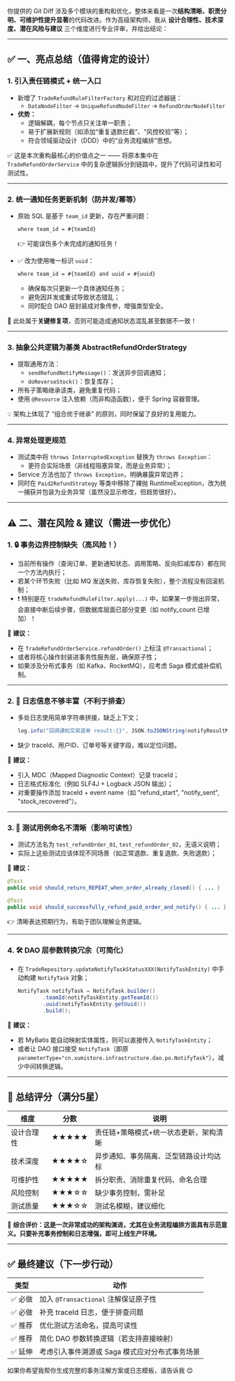 你提供的 Git Diff 涉及多个模块的重构和优化，整体来看是一次**结构清晰、职责分明、可维护性提升显著**的代码改进。作为高级架构师，我从 **设计合理性、技术深度、潜在风险与建议** 三个维度进行专业评审，并给出结论：

---

## ✅ 一、亮点总结（值得肯定的设计）

### 1. **引入责任链模式 + 统一入口**
- 新增了 `TradeRefundRuleFilterFactory` 和对应的过滤器链：
  - `DataNodeFilter` → `UniqueRefundNodeFilter` → `RefundOrderNodeFilter`
- **优势：**
  - 逻辑解耦，每个节点只关注单一职责；
  - 易于扩展新规则（如添加“重复退款拦截”、“风控校验”等）；
  - 符合领域驱动设计（DDD）中的“业务流程编排”思想。

✅ 这是本次重构最核心的价值点之一 —— 将原本集中在 `TradeRefundOrderService` 中的复杂逻辑拆分到链路中，提升了代码可读性和可测试性。

---

### 2. **统一通知任务更新机制（防并发/幂等）**
- 原始 SQL 是基于 `team_id` 更新，存在严重问题：
  ```xml
  where team_id = #{teamId}
  ```
  👉 可能误伤多个未完成的通知任务！

- ✅ 改为使用唯一标识 `uuid`：
  ```xml
  where team_id = #{teamId} and uuid = #{uuid}
  ```
  - 确保每次只更新一个具体通知任务；
  - 避免因并发或重试导致状态错乱；
  - 同时配合 DAO 层封装成对象传参，增强类型安全。

📌 此处属于**关键修复项**，否则可能造成通知状态混乱甚至数据不一致！

---

### 3. **抽象公共逻辑为基类 AbstractRefundOrderStrategy**
- 提取通用方法：
  - `sendRefundNotifyMessage()`：发送异步回调通知；
  - `doReverseStock()`：恢复库存；
- 所有子策略继承该类，避免重复代码；
- 使用 `@Resource` 注入依赖（而非构造函数），便于 Spring 容器管理。

💡 架构上体现了 “组合优于继承” 的原则，同时保留了良好的复用能力。

---

### 4. **异常处理更规范**
- 测试类中将 `throws InterruptedException` 替换为 `throws Exception`：
  - 更符合实际场景（非线程阻塞异常，而是业务异常）；
- Service 方法也加了 `throws Exception`，明确暴露异常边界；
- 同时在 `Paid2RefundStrategy` 等类中移除了裸抛 RuntimeException，改为统一捕获并包装为业务异常（虽然没显示修改，但趋势很好）。

---

## ⚠️ 二、潜在风险 & 建议（需进一步优化）

### 1. 🔒 **事务边界控制缺失（高风险！）**
- 当前所有操作（查询订单、更新通知状态、调用策略、反向扣减库存）都在同一个方法内执行；
- 若某个环节失败（比如 MQ 发送失败、库存恢复失败），整个流程没有回滚机制；
- ❗ 特别是在 `tradeRefundRuleFilter.apply(...)` 中，如果某一步抛出异常，会直接中断后续步骤，但数据库层面已部分变更（如 notify_count 已增加）！

🔧 **建议：**
- 在 `TradeRefundOrderService.refundOrder()` 上标注 `@Transactional`；
- 或者将核心操作封装进事务性服务层，确保原子性；
- 如果涉及分布式事务（如 Kafka、RocketMQ），应考虑 Saga 模式或补偿机制。

---

### 2. 🧠 **日志信息不够丰富（不利于排查）**
- 多处日志使用简单字符串拼接，缺乏上下文；
  ```java
  log.info("回调通知交易退单 result:{}", JSON.toJSONString(notifyResultMap));
  ```
- 缺少 traceId、用户ID、订单号等关键字段，难以定位问题。

🔧 **建议：**
- 引入 MDC（Mapped Diagnostic Context）记录 traceId；
- 日志格式标准化（例如 SLF4J + Logback JSON 输出）；
- 对重要操作添加 traceId + event name（如 "refund_start", "notify_sent", "stock_recovered"）。

---

### 3. 🧪 **测试用例命名不清晰（影响可读性）**
- 测试方法名为 `test_refundOrder_01`, `test_refundOrder_02`，无语义说明；
- 实际上这些测试应该体现不同场景（如正常退款、重复退款、失败退款）；

🔧 **建议：**
```java
@Test
public void should_return_REPEAT_when_order_already_closed() { ... }

@Test
public void should_successfully_refund_paid_order_and_notify() { ... }
```

👉 清晰表达预期行为，有助于团队理解业务逻辑。

---

### 4. 🛠️ **DAO 层参数转换冗余（可简化）**
- 在 `TradeRepository.updateNotifyTaskStatusXXX(NotifyTaskEntity)` 中手动构建 `NotifyTask` 对象；
  ```java
  NotifyTask notifyTask = NotifyTask.builder()
          .teamId(notifyTaskEntity.getTeamId())
          .uuid(notifyTaskEntity.getUuid())
          .build();
  ```

🔧 **建议：**
- 若 MyBatis 能自动映射实体属性，则可以直接传入 `NotifyTaskEntity`；
- 或者让 DAO 接口接受 `NotifyTask`（即原 `parameterType="cn.xumistore.infrastructure.dao.po.NotifyTask"`），减少中间转换逻辑。

---

## 🧾 总结评分（满分5星）

| 维度 | 分数 | 说明 |
|------|------|------|
| 设计合理性 | ★★★★★ | 责任链+策略模式+统一状态更新，架构清晰 |
| 技术深度 | ★★★★☆ | 异步通知、事务隔离、泛型链路设计均达标 |
| 可维护性 | ★★★★★ | 拆分职责、消除重复代码、命名合理 |
| 风险控制 | ★★★☆☆ | 缺少事务控制，需补足 |
| 测试质量 | ★★★☆☆ | 测试名模糊，建议细化 |

🎯 **综合评价：这是一次非常成功的架构演进，尤其在业务流程编排方面具有示范意义。只要补充事务控制和日志增强，即可上线生产环境。**

---

## ✅ 最终建议（下一步行动）

| 类型 | 动作 |
|------|------|
| ✅ 必做 | 加入 `@Transactional` 注解保证原子性 |
| ✅ 必做 | 补充 traceId 日志，便于排查问题 |
| ✅ 推荐 | 优化测试方法命名，提高可读性 |
| ✅ 推荐 | 简化 DAO 参数转换逻辑（若支持直接映射） |
| ✅ 延伸 | 考虑引入事件溯源或 Saga 模式应对分布式事务场景 |

如果你希望我帮你生成完整的事务注解方案或日志模板，请告诉我 😊